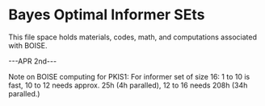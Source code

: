 # Bayes Optimal Informer SEts

This file space holds materials, codes, math, and computations associated with BOISE.

---APR 2nd---

Note on BOISE computing for PKIS1:
For informer set of size 16: 1 to 10 is fast, 10 to 12 needs approx. 25h (4h paralled), 12 to 16 needs 208h (34h paralled.) 

